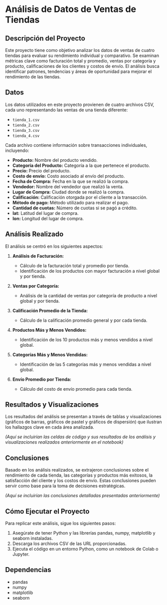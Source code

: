 # Análisis de Datos de Ventas de Tiendas

## Descripción del Proyecto

Este proyecto tiene como objetivo analizar los datos de ventas de cuatro tiendas para evaluar su rendimiento individual y comparativo. Se examinan métricas clave como facturación total y promedio, ventas por categoría y producto, calificaciones de los clientes y costos de envío. El análisis busca identificar patrones, tendencias y áreas de oportunidad para mejorar el rendimiento de las tiendas.

## Datos

Los datos utilizados en este proyecto provienen de cuatro archivos CSV, cada uno representando las ventas de una tienda diferente:

* `tienda_1.csv`
* `tienda_2.csv`
* `tienda_3.csv`
* `tienda_4.csv`

Cada archivo contiene información sobre transacciones individuales, incluyendo:

* **Producto:** Nombre del producto vendido.
* **Categoría del Producto:** Categoría a la que pertenece el producto.
* **Precio:** Precio del producto.
* **Costo de envío:** Costo asociado al envío del producto.
* **Fecha de Compra:** Fecha en la que se realizó la compra.
* **Vendedor:** Nombre del vendedor que realizó la venta.
* **Lugar de Compra:** Ciudad donde se realizó la compra.
* **Calificación:** Calificación otorgada por el cliente a la transacción.
* **Método de pago:** Método utilizado para realizar el pago.
* **Cantidad de cuotas:** Número de cuotas si se pagó a crédito.
* **lat:** Latitud del lugar de compra.
* **lon:** Longitud del lugar de compra.

## Análisis Realizado

El análisis se centró en los siguientes aspectos:

1.  **Análisis de Facturación:**
    *   Cálculo de la facturación total y promedio por tienda.
    *   Identificación de los productos con mayor facturación a nivel global y por tienda.

2.  **Ventas por Categoría:**
    *   Análisis de la cantidad de ventas por categoría de producto a nivel global y por tienda.

3.  **Calificación Promedio de la Tienda:**
    *   Cálculo de la calificación promedio general y por cada tienda.

4.  **Productos Más y Menos Vendidos:**
    *   Identificación de los 10 productos más y menos vendidos a nivel global.

5.  **Categorías Más y Menos Vendidas:**
    *   Identificación de las 5 categorías más y menos vendidas a nivel global.

6.  **Envío Promedio por Tienda:**
    *   Cálculo del costo de envío promedio para cada tienda.

## Resultados y Visualizaciones

Los resultados del análisis se presentan a través de tablas y visualizaciones (gráficos de barras, gráficos de pastel y gráficos de dispersión) que ilustran los hallazgos clave en cada área analizada.

*(Aquí se incluirían las celdas de código y sus resultados de los análisis y visualizaciones realizados anteriormente en el notebook)*

## Conclusiones

Basado en los análisis realizados, se extrajeron conclusiones sobre el rendimiento de cada tienda, las categorías y productos más exitosos, la satisfacción del cliente y los costos de envío. Estas conclusiones pueden servir como base para la toma de decisiones estratégicas.

*(Aquí se incluirían las conclusiones detalladas presentadas anteriormente)*

## Cómo Ejecutar el Proyecto

Para replicar este análisis, sigue los siguientes pasos:

1.  Asegúrate de tener Python y las librerías pandas, numpy, matplotlib y seaborn instaladas.
2.  Descarga los archivos CSV de las URL proporcionadas.
3.  Ejecuta el código en un entorno Python, como un notebook de Colab o Jupyter.

## Dependencias

*   pandas
*   numpy
*   matplotlib
*   seaborn
